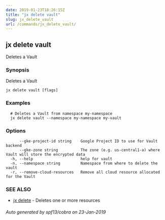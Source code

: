 ```yaml
---
date: 2019-01-23T18:26:15Z
title: "jx delete vault"
slug: jx_delete_vault
url: /commands/jx_delete_vault/
---
```

## jx delete vault

Deletes a Vault

### Synopsis

Deletes a Vault

```
jx delete vault [flags]
```

### Examples

```
  # Deletes a Vault from namespace my-namespace
  jx delete vault --namespace my-namespace my-vault
```

### Options

```
      --gke-project-id string    Google Project ID to use for Vault backend
      --gke-zone string          The zone (e.g. us-central1-a) where Vault will store the encrypted data
  -h, --help                     help for vault
  -n, --namespace string         Namespace from where to delete the vault
  -r, --remove-cloud-resources   Remove all cloud resource allocated for the Vault
```

### SEE ALSO

* [jx delete](/commands/jx_delete/)	 - Deletes one or more resources

###### Auto generated by spf13/cobra on 23-Jan-2019
